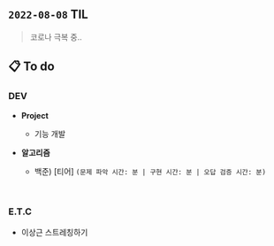 ## `2022-08-08` TIL

> 코로나 극복 중..

## 📋 To do

### DEV

+ **Project**
  + 기능 개발

+ **알고리즘**
  + 백준) [티어] `(문제 파악 시간: 분 | 구현 시간: 분 | 오답 검증 시간: 분)`
 
<br>

### E.T.C
+ 이상근 스트레칭하기